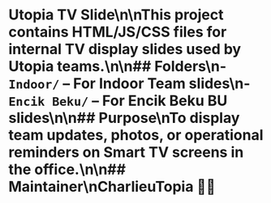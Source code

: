 # Utopia TV Slide\n\nThis project contains HTML/JS/CSS files for internal TV display slides used by Utopia teams.\n\n## Folders\n- `Indoor/` – For Indoor Team slides\n- `Encik Beku/` – For Encik Beku BU slides\n\n## Purpose\nTo display team updates, photos, or operational reminders on Smart TV screens in the office.\n\n## Maintainer\nCharlieuTopia 👨‍💻
